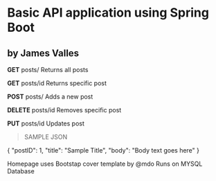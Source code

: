 
Basic API application using Spring Boot
=======================================

by James Valles
--------------

**GET** posts/
Returns all posts

**GET** posts/id 
Returns specific post

**POST** posts/ 
Adds a new post

**DELETE** posts/id 
Removes specific post

**PUT** posts/id 
Updates post

>SAMPLE JSON

{
"postID": 1,
"title": "Sample Title",
"body": "Body text goes here"
}

Homepage uses Bootstap cover template by @mdo
Runs on MYSQL Database